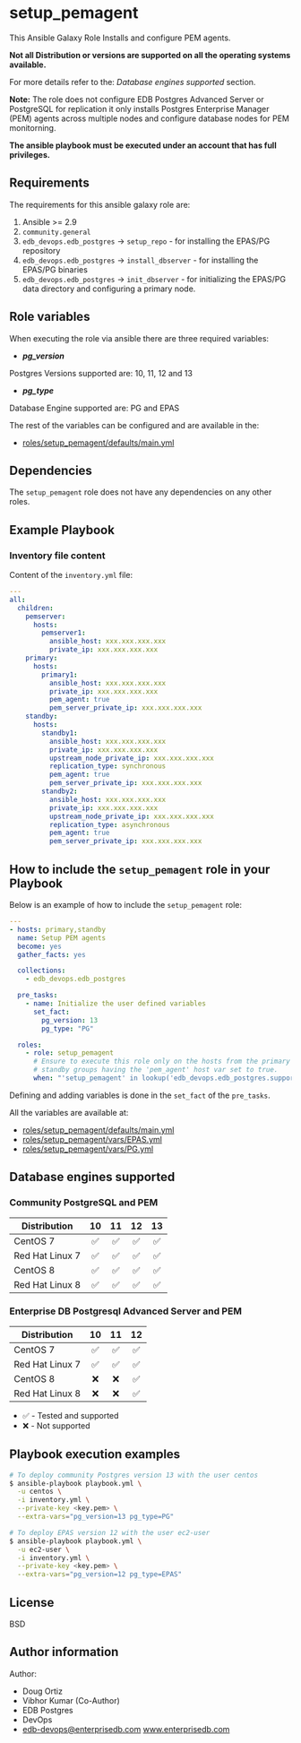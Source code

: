 # setup_pemagent

This Ansible Galaxy Role Installs and configure PEM agents.

**Not all Distribution or versions are supported on all the operating systems
available.**

For more details refer to the: *Database engines supported* section.

**Note:**
The role does not configure EDB Postgres Advanced Server or PostgreSQL for
replication it only installs Postgres Enterprise Manager (PEM) agents across
multiple nodes and configure database nodes for PEM monitorning.

**The ansible playbook must be executed under an account that has full
privileges.**

## Requirements

The requirements for this ansible galaxy role are:

  1. Ansible >= 2.9
  2. `community.general`
  3. `edb_devops.edb_postgres` -> `setup_repo` - for installing the EPAS/PG
     repository
  4. `edb_devops.edb_postgres` -> `install_dbserver` - for installing the EPAS/PG
     binaries
  5. `edb_devops.edb_postgres` -> `init_dbserver` - for initializing the EPAS/PG
     data directory and configuring a primary node.

## Role variables

When executing the role via ansible there are three required variables:

  * ***pg_version***

  Postgres Versions supported are: 10, 11, 12 and 13

  * ***pg_type***

  Database Engine supported are: PG and EPAS

The rest of the variables can be configured and are available in the:

  * [roles/setup_pemagent/defaults/main.yml](./defaults/main.yml)

## Dependencies

The `setup_pemagent` role does not have any dependencies on any other roles.

## Example Playbook

### Inventory file content

Content of the `inventory.yml` file:

```yaml
---
all:
  children:
    pemserver:
      hosts:
        pemserver1:
          ansible_host: xxx.xxx.xxx.xxx
          private_ip: xxx.xxx.xxx.xxx
    primary:
      hosts:
        primary1:
          ansible_host: xxx.xxx.xxx.xxx
          private_ip: xxx.xxx.xxx.xxx
          pem_agent: true
          pem_server_private_ip: xxx.xxx.xxx.xxx
    standby:
      hosts:
        standby1:
          ansible_host: xxx.xxx.xxx.xxx
          private_ip: xxx.xxx.xxx.xxx
          upstream_node_private_ip: xxx.xxx.xxx.xxx
          replication_type: synchronous
          pem_agent: true
          pem_server_private_ip: xxx.xxx.xxx.xxx
        standby2:
          ansible_host: xxx.xxx.xxx.xxx
          private_ip: xxx.xxx.xxx.xxx
          upstream_node_private_ip: xxx.xxx.xxx.xxx
          replication_type: asynchronous
          pem_agent: true
          pem_server_private_ip: xxx.xxx.xxx.xxx
```

## How to include the `setup_pemagent` role in your Playbook

Below is an example of how to include the `setup_pemagent` role:

```yaml
---
- hosts: primary,standby
  name: Setup PEM agents
  become: yes
  gather_facts: yes

  collections:
    - edb_devops.edb_postgres

  pre_tasks:
    - name: Initialize the user defined variables
      set_fact:
        pg_version: 13
        pg_type: "PG"

  roles:
    - role: setup_pemagent
      # Ensure to execute this role only on the hosts from the primary and
      # standby groups having the 'pem_agent' host var set to true.
      when: "'setup_pemagent' in lookup('edb_devops.edb_postgres.supported_roles', wantlist=True)"
```

Defining and adding variables is done in the `set_fact` of the `pre_tasks`.

All the variables are available at:

  - [roles/setup_pemagent/defaults/main.yml](./defaults/main.yml)
  - [roles/setup_pemagent/vars/EPAS.yml](./vars/EPAS.yml)
  - [roles/setup_pemagent/vars/PG.yml](./vars/PG.yml)

## Database engines supported

### Community PostgreSQL and PEM

| Distribution | 10 | 11 | 12 | 13 |
| ------------------------- |:--:|:--:|:--:|:--:|
| CentOS 7 | :white_check_mark:| :white_check_mark:| :white_check_mark:| :white_check_mark:|
| Red Hat Linux 7 | :white_check_mark:| :white_check_mark:| :white_check_mark:| :white_check_mark:|
| CentOS 8 | :white_check_mark:| :white_check_mark:| :white_check_mark:| :white_check_mark:|
| Red Hat Linux 8 | :white_check_mark:| :white_check_mark:| :white_check_mark:| :white_check_mark:|

### Enterprise DB Postgresql Advanced Server and PEM

| Distribution | 10 | 11 | 12 |
| ------------------------- |:--:|:--:|:--:|
| CentOS 7 | :white_check_mark:| :white_check_mark:| :white_check_mark:|
| Red Hat Linux 7 | :white_check_mark:| :white_check_mark:| :white_check_mark:|
| CentOS 8 | :x:| :x:| :white_check_mark:|
| Red Hat Linux 8 | :x:| :x:| :white_check_mark:|

- :white_check_mark: - Tested and supported
- :x: - Not supported

## Playbook execution examples

```bash
# To deploy community Postgres version 13 with the user centos
$ ansible-playbook playbook.yml \
  -u centos \
  -i inventory.yml \
  --private-key <key.pem> \
  --extra-vars="pg_version=13 pg_type=PG"
```
```bash
# To deploy EPAS version 12 with the user ec2-user
$ ansible-playbook playbook.yml \
  -u ec2-user \
  -i inventory.yml \
  --private-key <key.pem> \
  --extra-vars="pg_version=12 pg_type=EPAS"
```

## License

BSD

## Author information

Author:

  * Doug Ortiz
  * Vibhor Kumar (Co-Author)
  * EDB Postgres
  * DevOps
  * edb-devops@enterprisedb.com www.enterprisedb.com
